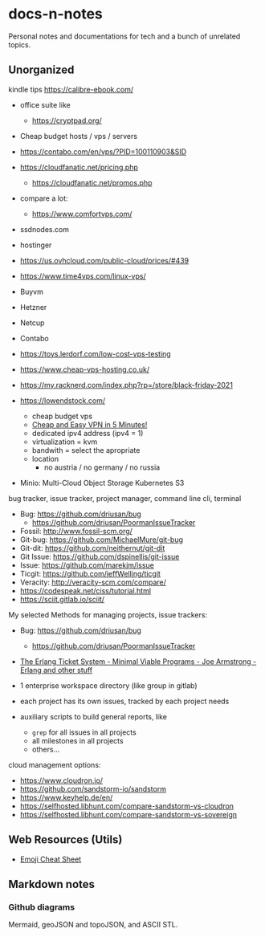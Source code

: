 # docs-n-notes

Personal notes and documentations for tech and a bunch of unrelated topics.

<!--toc-->

## Unorganized

kindle tips
https://calibre-ebook.com/


- office suite like
  - https://cryptpad.org/


- Cheap budget hosts / vps / servers
- https://contabo.com/en/vps/?PID=100110903&SID
- https://cloudfanatic.net/pricing.php
  - https://cloudfanatic.net/promos.php
- compare a lot:
  - https://www.comfortvps.com/
- ssdnodes.com
- hostinger
- https://us.ovhcloud.com/public-cloud/prices/#439
- https://www.time4vps.com/linux-vps/
- Buyvm
- Hetzner
- Netcup
- Contabo
- https://toys.lerdorf.com/low-cost-vps-testing
- https://www.cheap-vps-hosting.co.uk/
- https://my.racknerd.com/index.php?rp=/store/black-friday-2021
- https://lowendstock.com/
  - cheap budget vps
  - [Cheap and Easy VPN in 5 Minutes!](https://www.youtube.com/watch?v=SMF301vQqJo&t=109s)
  - dedicated ipv4 address (ipv4 = 1)
  - virtualization = kvm
  - bandwith = select the apropriate
  - location
    - no austria / no germany / no russia

- Minio: Multi-Cloud Object Storage Kubernetes S3


bug tracker, issue tracker, project manager, command line cli, terminal

- Bug: https://github.com/driusan/bug
    - https://github.com/driusan/PoormanIssueTracker
- Fossil: http://www.fossil-scm.org/
- Git-bug: https://github.com/MichaelMure/git-bug
- Git-dit: https://github.com/neithernut/git-dit
- Git Issue: https://github.com/dspinellis/git-issue
- Issue: https://github.com/marekjm/issue
- Ticgit: https://github.com/jeffWelling/ticgit
- Veracity: http://veracity-scm.com/compare/
- https://codespeak.net/ciss/tutorial.html
- https://sciit.gitlab.io/sciit/

My selected Methods for managing projects, issue trackers:

- Bug: https://github.com/driusan/bug
    - https://github.com/driusan/PoormanIssueTracker
- [The Erlang Ticket System - Minimal Viable Programs - Joe Armstrong - Erlang and other stuff](https://joearms.github.io/published/2014-06-25-minimal-viable-program.html)

- 1 enterprise workspace directory (like group in gitlab)
- each project has its own issues, tracked by each project needs
- auxiliary scripts to build general reports, like
    - `grep` for all issues in all projects
    - all milestones in all projects
    - others...

cloud management options:

- https://www.cloudron.io/
- https://github.com/sandstorm-io/sandstorm
- https://www.keyhelp.de/en/
- https://selfhosted.libhunt.com/compare-sandstorm-vs-cloudron
- https://selfhosted.libhunt.com/compare-sandstorm-vs-sovereign

## Web Resources (Utils)

- [Emoji Cheat Sheet](https://www.webfx.com/tools/emoji-cheat-sheet/)

## Markdown notes

### Github diagrams

Mermaid, geoJSON and topoJSON, and ASCII STL.

